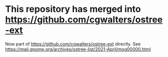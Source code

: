 # This repository has merged into https://github.com/cgwalters/ostree-ext

Now part of https://github.com/cgwalters/ostree-ext directly.
See https://mail.gnome.org/archives/ostree-list/2021-April/msg00000.html